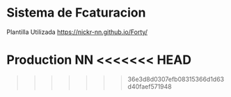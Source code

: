 # Sistema de Fcaturacion 



Plantilla Utilizada
https://nickr-nn.github.io/Forty/



Production NN
<<<<<<< HEAD
=======

>>>>>>> 36e3d8d0307efb08315366d1d63d40faef571948
